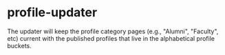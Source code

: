 profile-updater
===============
The updater will keep the profile category pages (e.g., "Alumni", "Faculty", etc) current with the published profiles that live in the alphabetical profile buckets.
